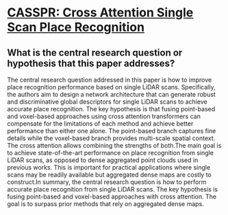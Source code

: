 # [CASSPR: Cross Attention Single Scan Place Recognition](https://arxiv.org/abs/2211.12542)

## What is the central research question or hypothesis that this paper addresses?

The central research question addressed in this paper is how to improve place recognition performance based on single LiDAR scans. Specifically, the authors aim to design a network architecture that can generate robust and discriminative global descriptors for single LiDAR scans to achieve accurate place recognition. The key hypothesis is that fusing point-based and voxel-based approaches using cross attention transformers can compensate for the limitations of each method and achieve better performance than either one alone. The point-based branch captures fine details while the voxel-based branch provides multi-scale spatial context. The cross attention allows combining the strengths of both.The main goal is to achieve state-of-the-art performance on place recognition from single LiDAR scans, as opposed to dense aggregated point clouds used in previous works. This is important for practical applications where single scans may be readily available but aggregated dense maps are costly to construct.In summary, the central research question is how to perform accurate place recognition from single LiDAR scans. The key hypothesis is fusing point-based and voxel-based approaches with cross attention. The goal is to surpass prior methods that rely on aggregated dense maps.
